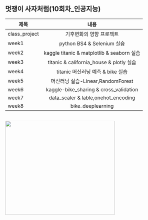 ## 멋쟁이 사자처럼(10회차_인공지능)
| 제목 | 내용 |
| --- |:---:|
| class_project|기후변화의 영향 프로젝트|
| week1|python BS4 & Selenium 실습|
| week2|kaggle titanic & matplotlib & seaborn 실습|
| week3|titanic & california_house & plotly 실습|
| week4|titanic 머신러닝 예측 & bike 실습|
| week5|머신러닝 실습-Linear,RandomForest|
| week6|kaggle-bike_sharing & cross_validation|
| week7|data_scaler & lable,onehot_encoding|
| week8|bike_deeplearning|   
<br/>
<img src="https://ifh.cc/g/QncW1O.png" width="350px" height="300px"></img>

